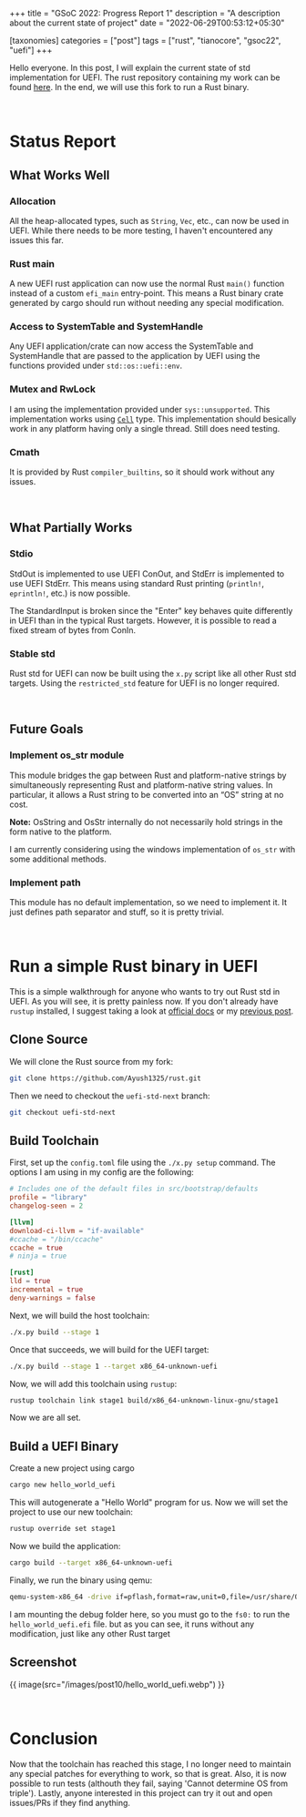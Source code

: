 +++
title = "GSoC 2022: Progress Report 1"
description = "A description about the current state of project"
date = "2022-06-29T00:53:12+05:30"

[taxonomies]
categories = ["post"]
tags = ["rust", "tianocore", "gsoc22", "uefi"]
+++

Hello everyone. In this post, I will explain the current state of std implementation for UEFI. The rust repository containing my work can be found [here](https://github.com/Ayush1325/rust/tree/uefi-std-next). In the end, we will use this fork to run a Rust binary.

<!-- more -->

<br>

# Status Report
## What Works Well
### Allocation
All the heap-allocated types, such as `String`, `Vec`, etc., can now be used in UEFI. While there needs to be more testing, I haven't encountered any issues this far.

### Rust main
A new UEFI rust application can now use the normal Rust `main()` function instead of a custom `efi_main` entry-point. This means a Rust binary crate generated by cargo should run without needing any special modification.

### Access to SystemTable and SystemHandle
Any UEFI application/crate can now access the SystemTable and SystemHandle that are passed to the application by UEFI using the functions provided under `std::os::uefi::env`.

### Mutex and RwLock
I am using the implementation provided under `sys::unsupported`. This implementation works using [`Cell`](https://doc.rust-lang.org/stable/std/cell/struct.Cell.html) type. This implementation should besically work in any platform having only a single thread. Still does need testing.

### Cmath
It is provided by Rust `compiler_builtins`, so it should work without any issues.

<br>

## What Partially Works
### Stdio
StdOut is implemented to use UEFI ConOut, and StdErr is implemented to use UEFI StdErr. This means using standard Rust printing (`println!`, `eprintln!`, etc.) is now possible. 

The StandardInput is broken since the "Enter" key behaves quite differently in UEFI than in the typical Rust targets. However, it is possible to read a fixed stream of bytes from ConIn.

### Stable std
Rust std for UEFI can now be built using the `x.py` script like all other Rust std targets. Using the `restricted_std` feature for UEFI is no longer required.

<br>

## Future Goals
### Implement os_str module
This module bridges the gap between Rust and platform-native strings by simultaneously representing Rust and platform-native string values. In particular, it allows a Rust string to be converted into an “OS” string at no cost. 

**Note:** OsString and OsStr internally do not necessarily hold strings in the form native to the platform.

I am currently considering using the windows implementation of `os_str` with some additional methods.

### Implement path
This module has no default implementation, so we need to implement it. It just defines path separator and stuff, so it is pretty trivial.

<br>

# Run a simple Rust binary in UEFI
This is a simple walkthrough for anyone who wants to try out Rust std in UEFI. As you will see, it is pretty painless now. If you don't already have `rustup` installed, I suggest taking a look at [official docs](https://rustc-dev-guide.rust-lang.org/getting-started.html) or my [previous post](@/posts/post5.md).
## Clone Source
We will clone the Rust source from my fork:
```sh
git clone https://github.com/Ayush1325/rust.git
```
Then we need to checkout the `uefi-std-next` branch:
```sh
git checkout uefi-std-next
```

## Build Toolchain
First, set up the `config.toml` file using the `./x.py setup` command. The options I am using in my config are the following:
```toml
# Includes one of the default files in src/bootstrap/defaults
profile = "library"
changelog-seen = 2

[llvm]
download-ci-llvm = "if-available"
#ccache = "/bin/ccache"
ccache = true
# ninja = true

[rust]
lld = true
incremental = true
deny-warnings = false
```
Next, we will build the host toolchain:
```sh
./x.py build --stage 1
```
Once that succeeds, we will build for the UEFI target:
```sh
./x.py build --stage 1 --target x86_64-unknown-uefi
```
Now, we will add this toolchain using `rustup`:
```sh
rustup toolchain link stage1 build/x86_64-unknown-linux-gnu/stage1
```

Now we are all set.

## Build a UEFI Binary
Create a new project using cargo
```sh
cargo new hello_world_uefi
```
This will autogenerate a "Hello World" program for us. Now we will set the project to use our new toolchain:
```sh
rustup override set stage1
```
Now we build the application:
```sh
cargo build --target x86_64-unknown-uefi
```
Finally, we run the binary using qemu:
```sh
qemu-system-x86_64 -drive if=pflash,format=raw,unit=0,file=/usr/share/OVMF/OVMF_CODE.fd,readonly=on  -drive if=pflash,format=raw,unit=1,file=/usr/share/OVMF/OVMF_VARS.fd,readonly=on -drive file=fat:rw:./target/x86_64-unknown-uefi/debug,format=raw -net none -D temp.txt
```
I am mounting the debug folder here, so you must go to the `fs0:` to run the `hello_world_uefi.efi` file. but as you can see, it runs without any modification, just like any other Rust target

## Screenshot
{{ image(src="/images/post10/hello_world_uefi.webp") }}

<br>

# Conclusion
Now that the toolchain has reached this stage, I no longer need to maintain any special patches for everything to work, so that is great. Also, it is now possible to run tests (althouth they fail, saying 'Cannot determine OS from triple'). Lastly, anyone interested in this project can try it out and open issues/PRs if they find anything.
